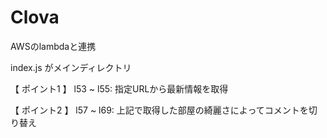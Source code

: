 # Clova

AWSのlambdaと連携

index.js がメインディレクトリ

【 ポイント1 】
l53 ~ l55:
指定URLから最新情報を取得

【 ポイント2 】
l57 ~ l69:
上記で取得した部屋の綺麗さによってコメントを切り替え
